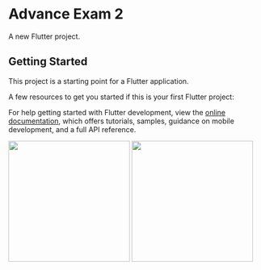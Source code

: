 # Advance Exam 2 #

A new Flutter project.

## Getting Started

This project is a starting point for a Flutter application.

A few resources to get you started if this is your first Flutter project:

For help getting started with Flutter development, view the
[online documentation](https://docs.flutter.dev/), which offers tutorials,
samples, guidance on mobile development, and a full API reference.


 <img src='https://github.com/Rajputniraj6983/advance_exam2/assets/143181391/72944b4e-fb7f-4696-b5c5-d5028fecde8e' width=240>
  <img src='https://github.com/Rajputniraj6983/advance_exam2/assets/143181391/29a84e99-568e-4752-be63-6c3fa4ac71c2' width=240>
   



